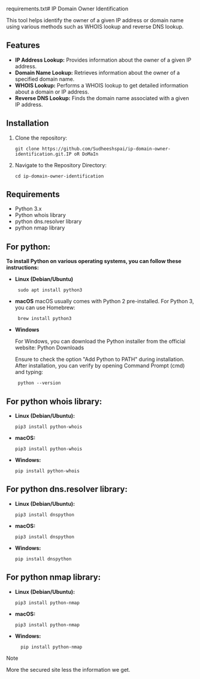 requirements.txt# IP Domain Owner Identification

This tool helps identify the owner of a given IP address or domain name using various methods such as WHOIS lookup and reverse DNS lookup.

## Features

- **IP Address Lookup:** Provides information about the owner of a given IP address.
- **Domain Name Lookup:** Retrieves information about the owner of a specified domain name.
- **WHOIS Lookup:** Performs a WHOIS lookup to get detailed information about a domain or IP address.
- **Reverse DNS Lookup:** Finds the domain name associated with a given IP address.

## Installation

1. Clone the repository:

   ```
   git clone https://github.com/Sudheeshspai/ip-domain-owner-identification.git.IP oR DoMaIn 

2. Navigate to the Repository Directory:

     ```
     cd ip-domain-owner-identification
 ## Requirements

- Python 3.x
- Python whois library
- python dns.resolver library
- python nmap library
## For python:
 **To install Python on various operating systems, you can follow these instructions:**
- **Linux (Debian/Ubuntu)**
  ```
   sudo apt install python3 
- **macOS**
  macOS usually comes with Python 2 pre-installed. For Python 3, you can use Homebrew:
  ```
   brew install python3
- **Windows**

  For Windows, you can download the Python installer from the official website: Python Downloads

  Ensure to check the option "Add Python to PATH" during installation. After installation, you can verify by opening Command Prompt (cmd) and typing:

     ```
      python --version
## For python whois library:
 
- **Linux (Debian/Ubuntu):**

  ```
  pip3 install python-whois

- **macOS:**
   ```
  pip3 install python-whois

- **Windows:**
   ```
   pip install python-whois
   
 ## For python dns.resolver library:
- **Linux (Debian/Ubuntu):**

  ```
  pip3 install dnspython
- **macOS:**
   ```
  pip3 install dnspython
- **Windows:**
   ```
   pip install dnspython
## For python nmap library:
 
- **Linux (Debian/Ubuntu):**

  ```
  pip3 install python-nmap
- **macOS:**
   ```
  pip3 install python-nmap
- **Windows:**
  ```
    pip install python-nmap
> [!NOTE]
> More the secured site less the information we get.

      
   

    


    



